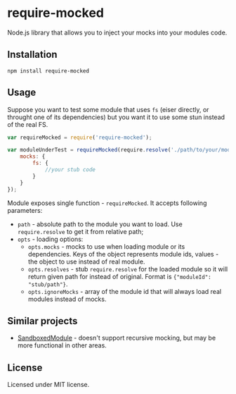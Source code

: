 require-mocked
==============

Node.js library that allows you to inject your mocks into your modules code.

## Installation

```
npm install require-mocked
```

## Usage

Suppose you want to test some module that uses `fs` (eiser directly, or throught one of its dependencies) but
you want it to use some stun instead of the real FS.

```javascript
var requireMocked = require('require-mocked');

var moduleUnderTest = requireMocked(require.resolve('./path/to/your/module'), {
    mocks: {
        fs: {
            //your stub code
        }
    }
});
```

Module exposes single function - `requireMocked`. It accepts following parameters:

* `path` - absolute path to the module you want to load. Use `require.resolve` to get it from relative path;
* `opts` - loading options:
    * `opts.mocks` - mocks to use when loading module or its dependencies. Keys of the object represents module
    ids, values - the object to use instead of real module.
    * `opts.resolves` - stub `require.resolve` for the loaded module so it will return given path for
    instead of original. Format is `{"moduleId": "stub/path"}`.
    * `opts.ignoreMocks` - array of the module id that will always load real modules instead of mocks.

## Similar projects

* [SandboxedModule](https://github.com/felixge/node-sandboxed-module) - doesn't support recursive mocking, but
may be more functional in other areas.

## License

Licensed under MIT license.
